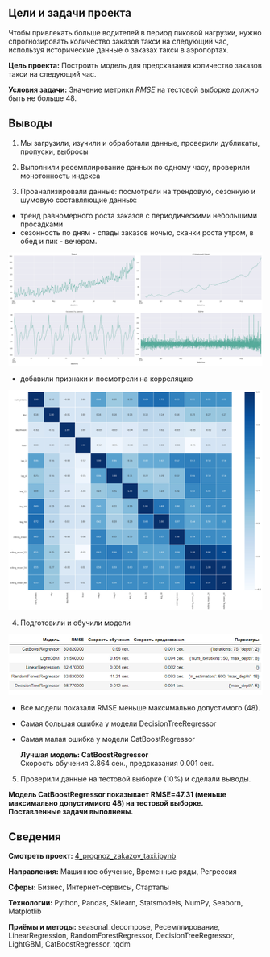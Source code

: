 ## Цели и задачи проекта

Чтобы привлекать больше водителей в период пиковой нагрузки, нужно спрогнозировать количество заказов такси на следующий час, используя исторические данные о заказах такси в аэропортах.

**Цель проекта:** Построить модель для предсказания количество заказов такси на следующий час.

**Условия задачи:** Значение метрики *RMSE* на тестовой выборке должно быть не больше 48.

## Выводы

1.  Мы загрузили, изучили и обработали данные, проверили дубликаты, пропуски, выбросы

2. Выполнили ресемплирование данных по одному часу, проверили монотонность индекса

3. Проанализировали данные: посмотрели на трендовую, сезонную и шумовую составляющие данных:

- тренд равномерного роста заказов с периодическими небольшими просадками
- сезонность по дням - спады заказов ночью, скачки роста утром, в обед и пик - вечером.

![](data/chart1.jpg)

- добавили признаки и посмотрели на корреляцию

![](data/chart2.jpg)
    
4. Подготовили и обучили модели
  
![](data/chart3.jpg)

- Все модели показали RMSE меньше максимально допустимого (48).
- Самая большая ошибка у модели DecisionTreeRegressor
- Самая малая ошибка у модели CatBoostRegressor

    **Лучшая модель: CatBoostRegressor**<br/>Скорость обучения 3.864 сек., предсказания	0.001 сек.
    
5. Проверили данные на тестовой выборке (10%) и сделали выводы.

**Модель CatBoostRegressor показывает RMSE=47.31 (меньше максимально допустимиого 48) на тестовой выборке.**<br/>
**Поставленные задачи выполнены.**


## Сведения

**Смотреть проект:** [4_prognoz_zakazov_taxi.ipynb](4_prognoz_zakazov_taxi.ipynb)

**Направления:** Машинное обучение, Временные ряды, Регрессия

**Сферы:** Бизнес, Интернет-сервисы, Стартапы

**Технологии:** Python, Pandas, Sklearn, Statsmodels, NumPy, Seaborn, Matplotlib

**Приёмы и методы:** seasonal_decompose, Ресемплирование, LinearRegression, RandomForestRegressor, DecisionTreeRegressor, LightGBM, CatBoostRegressor, tqdm
